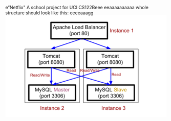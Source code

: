 e“Netflix"
A school project for UCI CS122Beee
eeaaaaaaaaaa
whole structure should look like this:
eeeeaaagg
![image](https://github.com/cxk123/-Netflix-CS122B/blob/master/images/struture.PNG)
